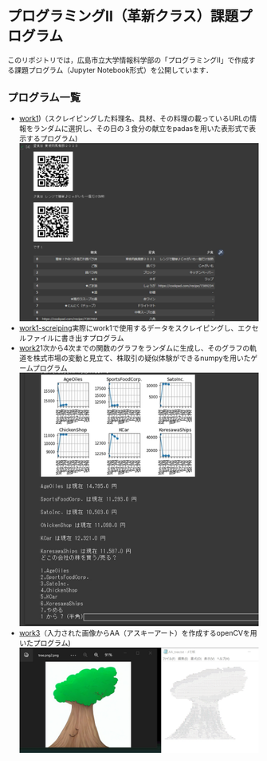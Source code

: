 # プログラミングⅡ（革新クラス）課題プログラム

このリポジトリでは，広島市立大学情報科学部の「プログラミングⅡ」で作成する課題プログラム（Jupyter Notebook形式）を公開しています．

## プログラム一覧

- [work1](https://github.com/Mizuto07/Prog2kakushin/blob/main/work1.ipynb))（スクレイピングした料理名、具材、その料理の載っているURLの情報をランダムに選択し、その日の３食分の献立をpadasを用いた表形式で表示するプログラム)  
![work1preview](./work1preview.jpg)
- [work1-screiping](https://github.com/Mizuto07/Prog2kakushin/blob/main/work1_screiping.ipynb)実際にwork1で使用するデータをスクレイピングし、エクセルファイルに書き出すプログラム
- [work2](https://github.com/Mizuto07/Prog2kakushin/blob/main/work2.ipynb)1次から4次までの関数のグラフをランダムに生成し、そのグラフの軌道を株式市場の変動と見立て、株取引の疑似体験ができるnumpyを用いたゲームプログラム  
![work2preview](./work2preview.jpg)
- [work3](https://github.com/Mizuto07/Prog2kakushin/blob/main/work3.ipynb)（入力された画像からAA（アスキーアート）を作成するopenCVを用いたプログラム)  
![work3preview](./work3preview.jpg)
